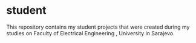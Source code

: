 # student
This repository contains my student projects that were created during my studies on Faculty of Electrical Engineering , University in Sarajevo.
